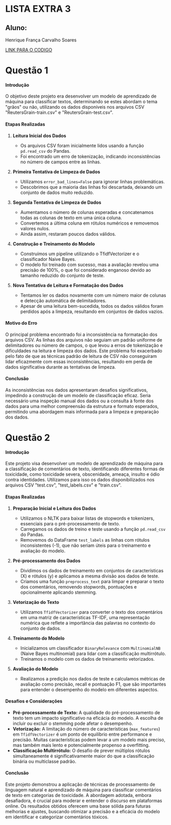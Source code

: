 # LISTA EXTRA 3

## Aluno:
Henrique França Carvalho Soares

[LINK PARA O CODIGO](https://github.com/HenriqueSoares28/LISTA-3-EXTRA-IA)

# Questão 1

#### Introdução
O objetivo deste projeto era desenvolver um modelo de aprendizado de máquina para classificar textos, determinando se estes abordam o tema "grãos" ou não, utilizando os dados disponíveis nos arquivos CSV "ReutersGrain-train.csv" e "ReutersGrain-test.csv".

#### Etapas Realizadas

1. **Leitura Inicial dos Dados**
   - Os arquivos CSV foram inicialmente lidos usando a função `pd.read_csv` do Pandas.
   - Foi encontrado um erro de tokenização, indicando inconsistências no número de campos entre as linhas.

2. **Primeira Tentativa de Limpeza de Dados**
   - Utilizamos `error_bad_lines=False` para ignorar linhas problemáticas.
   - Descobrimos que a maioria das linhas foi descartada, deixando um conjunto de dados muito reduzido.

3. **Segunda Tentativa de Limpeza de Dados**
   - Aumentamos o número de colunas esperadas e concatenamos todas as colunas de texto em uma única coluna.
   - Convertemos a última coluna em rótulos numéricos e removemos valores nulos.
   - Ainda assim, restaram poucos dados válidos.

4. **Construção e Treinamento do Modelo**
   - Construímos um pipeline utilizando o TfidfVectorizer e o classificador Naive Bayes.
   - O modelo foi treinado com sucesso, mas a avaliação revelou uma precisão de 100%, o que foi considerado enganoso devido ao tamanho reduzido do conjunto de teste.

5. **Nova Tentativa de Leitura e Formatação dos Dados**
   - Tentamos ler os dados novamente com um número maior de colunas e detecção automática de delimitadores.
   - Apesar de uma leitura bem-sucedida, todos os dados válidos foram perdidos após a limpeza, resultando em conjuntos de dados vazios.

#### Motivo do Erro
O principal problema encontrado foi a inconsistência na formatação dos arquivos CSV. As linhas dos arquivos não seguiam um padrão uniforme de delimitadores ou número de campos, o que levou a erros de tokenização e dificuldades na leitura e limpeza dos dados. Este problema foi exacerbado pelo fato de que as técnicas padrão de leitura de CSV não conseguiram lidar eficazmente com essas inconsistências, resultando em perda de dados significativa durante as tentativas de limpeza.

#### Conclusão
As inconsistências nos dados apresentaram desafios significativos, impedindo a construção de um modelo de classificação eficaz. Seria necessário uma inspeção manual dos dados ou a consulta à fonte dos dados para uma melhor compreensão da estrutura e formato esperados, permitindo uma abordagem mais informada para a limpeza e preparação dos dados. 

# Questão 2

#### Introdução
Este projeto visa desenvolver um modelo de aprendizado de máquina para a classificação de comentários de texto, identificando diferentes formas de toxicidade, como toxicidade severa, obscenidade, ameaça, insulto e ódio contra identidades. Utilizamos para isso os dados disponibilizados nos arquivos CSV "test.csv", "test_labels.csv" e "train.csv".

#### Etapas Realizadas

1. **Preparação Inicial e Leitura dos Dados**
   - Utilizamos o NLTK para baixar listas de stopwords e tokenizers, essenciais para o pré-processamento de texto.
   - Carregamos os dados de treino e teste usando a função `pd.read_csv` do Pandas.
   - Removemos do DataFrame `test_labels` as linhas com rótulos inconsistentes (-1), que não seriam úteis para o treinamento e avaliação do modelo.

2. **Pré-processamento dos Dados**
   - Dividimos os dados de treinamento em conjuntos de características (X) e rótulos (y) e aplicamos a mesma divisão aos dados de teste.
   - Criamos uma função `preprocess_text` para limpar e preparar o texto dos comentários, removendo stopwords, pontuações e opcionalmente aplicando stemming.

3. **Vetorização do Texto**
   - Utilizamos `TfidfVectorizer` para converter o texto dos comentários em uma matriz de características TF-IDF, uma representação numérica que reflete a importância das palavras no contexto do conjunto de dados.

4. **Treinamento do Modelo**
   - Inicializamos um classificador `BinaryRelevance` com `MultinomialNB` (Naive Bayes multinomial) para lidar com a classificação multirrótulo.
   - Treinamos o modelo com os dados de treinamento vetorizados.

5. **Avaliação do Modelo**
   - Realizamos a predição nos dados de teste e calculamos métricas de avaliação como precisão, recall e pontuação F1, que são importantes para entender o desempenho do modelo em diferentes aspectos.

#### Desafios e Considerações
- **Pré-processamento de Texto:** A qualidade do pré-processamento de texto tem um impacto significativo na eficácia do modelo. A escolha de incluir ou excluir o stemming pode afetar o desempenho.
- **Vetorização:** A limitação do número de características (`max_features`) em `TfidfVectorizer` é um ponto de equilíbrio entre performance e precisão. Muitas características podem levar a um modelo mais preciso, mas também mais lento e potencialmente propenso a overfitting.
- **Classificação Multirrótulo:** O desafio de prever múltiplos rótulos simultaneamente é significativamente maior do que a classificação binária ou multiclasse padrão.

#### Conclusão
Este projeto demonstrou a aplicação de técnicas de processamento de linguagem natural e aprendizado de máquina para classificar comentários de texto em categorias de toxicidade. A abordagem adotada, embora desafiadora, é crucial para moderar e entender o discurso em plataformas online. Os resultados obtidos oferecem uma base sólida para futuras melhorias e ajustes, buscando otimizar a precisão e a eficácia do modelo em identificar e categorizar comentários tóxicos.
